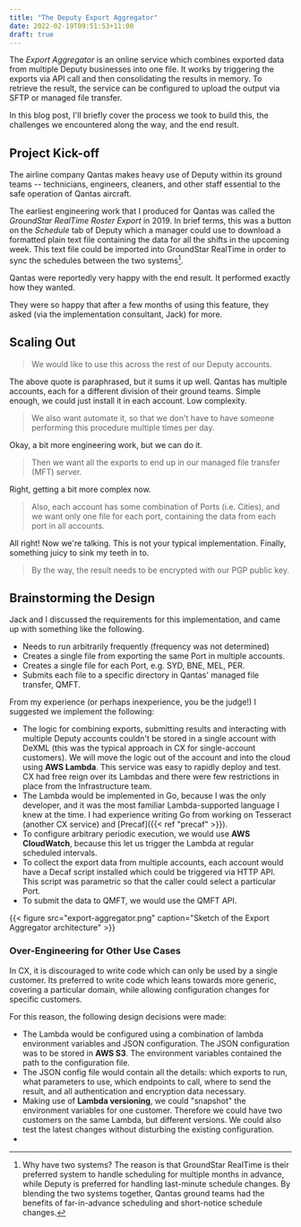 ```yaml
---
title: "The Deputy Export Aggregator"
date: 2022-02-19T09:51:53+11:00
draft: true
---
```


<!--

workflowmax.com

Write about your recent project
- process you took ("roadmap")
- challenges encountered + solution
- end result

-->

The _Export Aggregator_ is an online service which combines exported data from
multiple Deputy businesses into one file. It works by triggering the exports
via API call and then consolidating the results in memory. To retrieve the
result, the service can be configured to upload the output via SFTP or managed
file transfer.

In this blog post, I'll briefly cover the process we took to build this, the
challenges we encountered along the way, and the end result.

## Project Kick-off

The airline company Qantas makes heavy use of Deputy within its ground teams --
technicians, engineers, cleaners, and other staff essential to the safe
operation of Qantas aircraft.

The earliest engineering work that I produced for Qantas was called the
_GroundStar RealTime Roster Export_ in 2019. In brief terms, this was a button on the
_Schedule_ tab of Deputy which a manager could use to download a formatted
plain text file containing the data for all the shifts in the upcoming week.
This text file could be imported into GroundStar RealTime in order to sync the
schedules between the two systems[^2-systems].

Qantas were reportedly very happy with the end result. It performed exactly how
they wanted.

They were so happy that after a few months of using this feature, they asked
(via the implementation consultant, Jack) for more.

## Scaling Out

> We would like to use this across the rest of our Deputy accounts.

The above quote is paraphrased, but it sums it up well.
Qantas has multiple accounts, each for a different division of their ground
teams. Simple enough, we could just install it in each account. Low complexity.

> We also want automate it, so that we don't have to have someone performing
> this procedure multiple times per day.

Okay, a bit more engineering work, but we can do it.

> Then we want all the exports to end up in our managed file transfer (MFT)
> server.

Right, getting a bit more complex now.

> Also, each account has some combination of Ports (i.e. Cities), and we want
> only one file for each port, containing the data from each port in all
> accounts.

All right! Now we're talking. This is not your typical implementation.
Finally, something juicy to sink my teeth in to.

> By the way, the result needs to be encrypted with our PGP public key.

## Brainstorming the Design

Jack and I discussed the requirements for this implementation, and came up with
something like the following.

* Needs to run arbitrarily frequently (frequency was not determined)
* Creates a single file from exporting the same Port in multiple accounts.
* Creates a single file for each Port, e.g. SYD, BNE, MEL, PER.
* Submits each file to a specific directory in Qantas' managed file transfer,
  QMFT.

From my experience (or perhaps inexperience, you be the judge!) I suggested we
implement the following:

* The logic for combining exports, submitting results and interacting with
  multiple Deputy accounts couldn't be stored in a single account with DeXML
  (this was the typical approach in CX for single-account customers). We will
  move the logic out of the account and into the cloud using **AWS Lambda**.
  This service was easy to rapidly deploy and test. CX had free reign over its
  Lambdas and there were few restrictions in place from the Infrastructure
  team.
* The Lambda would be implemented in Go, because I was the only developer, and
  it was the most familiar Lambda-supported language I knew at the time. I had
  experience writing Go from working on Tesseract (another CX service) and
  [Precaf]({{< ref "precaf" >}}).
* To configure arbitrary periodic execution, we would use **AWS CloudWatch**,
  because this let us trigger the Lambda at regular scheduled intervals.
* To collect the export data from multiple accounts, each account would have a
  Decaf script installed which could be triggered via HTTP API. This script was
  parametric so that the caller could select a particular Port.
* To submit the data to QMFT, we would use the QMFT API.

{{< figure src="export-aggregator.png" caption="Sketch of the Export Aggregator architecture" >}}

### Over-Engineering for Other Use Cases

In CX, it is discouraged to write code which can only be used by a single
customer. Its preferred to write code which leans towards more generic,
covering a particular domain, while allowing configuration changes for specific
customers.

For this reason, the following design decisions were made:

* The Lambda would be configured using a combination of lambda environment
  variables and JSON configuration. The JSON configuration was to be stored in
  **AWS S3**. The environment variables contained the path to the configuration
  file.
* The JSON config file would contain all the details: which exports to run,
  what parameters to use, which endpoints to call, where to send the result,
  and all authentication and encryption data necessary.
* Making use of **Lambda versioning**, we could "snapshot" the
  environment variables for one customer. Therefore we could have two customers
  on the same Lambda, but different versions. We could also test the latest
  changes without disturbing the existing configuration.
* 

[^2-systems]: Why have two systems? The reason is that GroundStar RealTime
is their preferred system to handle scheduling for multiple months in
advance, while Deputy is preferred for handling last-minute schedule changes. By blending the two
systems together, Qantas ground teams had the benefits of far-in-advance
scheduling and short-notice schedule changes.
